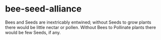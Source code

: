 # bee-seed-alliance
Bees and Seeds are inextricably entwined; without Seeds to grow plants there would be little nectar or pollen.  Without Bees to Pollinate plants there would be few Seeds, if any.
